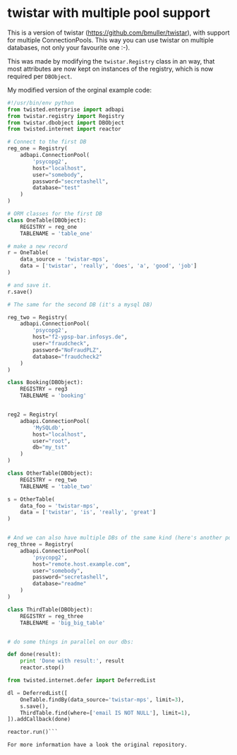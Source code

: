 # twistar with multiple pool support

This is a version of twistar (https://github.com/bmuller/twistar), with support for multiple ConnectionPools.
This way you can use twistar on multiple databases, not only your favourite one :-).

This was made by modifying the `twistar.Registry` class in an way, that most attributes are now kept on instances of the registry, which is now required per `DBObject`.

My modified version of the orginal example code:

```python
#!/usr/bin/env python
from twisted.enterprise import adbapi
from twistar.registry import Registry
from twistar.dbobject import DBObject
from twisted.internet import reactor

# Connect to the first DB
reg_one = Registry(
    adbapi.ConnectionPool(
        'psycopg2',
        host="localhost",
        user="somebody",
        password="secretashell",
        database="test"
    )
)

# ORM classes for the first DB
class OneTable(DBObject):
    REGISTRY = reg_one
    TABLENAME = 'table_one'

# make a new record
r = OneTable(
    data_source = 'twistar-mps',
    data = ['twistar', 'really', 'does', 'a', 'good', 'job']
)

# and save it.
r.save()

# The same for the second DB (it's a mysql DB)

reg_two = Registry(
    adbapi.ConnectionPool(
        'psycopg2',
        host="f2-ypsp-bar.infosys.de",
        user="fraudcheck",
        password="NoFraudPLZ",
        database="fraudcheck2"
    )
)

class Booking(DBObject):
    REGISTRY = reg3
    TABLENAME = 'booking'


reg2 = Registry(
    adbapi.ConnectionPool(
        'MySQLdb',
        host="localhost",
        user="root",
        db="my_tst"
    )
)

class OtherTable(DBObject):
    REGISTRY = reg_two
    TABLENAME = 'table_two'

s = OtherTable(
    data_foo = 'twistar-mps',
    data = ['twistar', 'is', 'really', 'great']
)


# And we can also have multiple DBs of the same kind (here's another postgres)
reg_three = Registry(
    adbapi.ConnectionPool(
        'psycopg2',
        host="remote.host.example.com",
        user="somebody",
        password="secretashell",
        database="readme"
    )
)

class ThirdTable(DBObject):
    REGISTRY = reg_three
    TABLENAME = 'big_big_table'


# do some things in parallel on our dbs:

def done(result):
    print 'Done with result:', result
    reactor.stop()

from twisted.internet.defer import DeferredList

dl = DeferredList([
    OneTable.findBy(data_source='twistar-mps', limit=3),
    s.save(),
    ThirdTable.find(where=['email IS NOT NULL'], limit=1),
]).addCallback(done)

reactor.run()```

For more information have a look the original repository.
